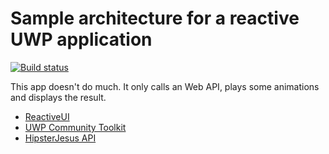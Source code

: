 
# Sample architecture for a reactive UWP application

[![Build status](https://build.mobile.azure.com/v0.1/apps/4d3071c7-f79b-4546-8d6e-e455f34cb1e3/branches/master/badge)](https://mobile.azure.com)

This app doesn't do much. It only calls an Web API, plays some animations and displays the result.

* [ReactiveUI](https://github.com/reactiveui/ReactiveUI)
* [UWP Community Toolkit](https://github.com/Microsoft/UWPCommunityToolkit)
* [HipsterJesus API](http://hipsterjesus.com/)
